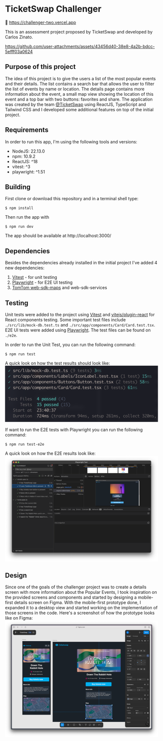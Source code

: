 # TicketSwap Challenger

🔗 https://challenger-two.vercel.app

This is an assessment project proposed by TicketSwap and developed by Carlos Zinato.

https://github.com/user-attachments/assets/43456d40-38e8-4a2b-bdcc-5efff03a0624

## Purpose of this project

The idea of this project is to give the users a list of the most popular events and their details. The list contains a search bar that allows the user to filter the list of events by name or location. The details page contains more information about the event, a small map view showing the location of this event and a top bar with two buttons: favorites and share.
The application was created by the team [@TicketSwap](https://github.com/TicketSwap) using ReactJS, TypeScript and Tailwind CSS and I developed some additional features on top of the initial project.

## Requirements

In order to run this app, I'm using the following tools and versions:

- NodeJS: 22.13.0
- npm: 10.9.2
- ReactJS: ^18
- vitest: ^3
- playwright: ^1.51

## Building

First clone or download this repository and in a terminal shell type:

```
$ npm install
```

Then run the app with

```
$ npm run dev
```

The app should be available at http://localhost:3000/

## Dependencies

Besides the dependencies already installed in the initial project I've added 4 new dependencies:

1. [Vitest](https://vitest.dev/) - for unit testing
2. [Playwright](https://playwright.dev/) - for E2E UI testing
3. [TomTom web-sdk-maps](https://developer.tomtom.com/maps-sdk-web-js/overview/product-information/introduction) and web-sdk-services

## Testing

Unit tests were added to the project using [Vitest](https://vitest.dev/) and [vitejs/plugin-react](https://www.npmjs.com/package/@vitejs/plugin-react) for React components testing. Some important test files include `./src/lib/mock-db.test.ts` and `./src/app/components/Card/Card.test.tsx`.
E2E UI tests were added using [Playwright](https://playwright.dev/). The test files can be found on `./e2e`.

In order to run the Unit Test, you can run the following command:

```
$ npm run test
```

A quick look on how the test results should look like:
![Results](./docs/vitest_results.png)

If want to run the E2E tests with Playwright you can run the following command:

```
$ npm run test-e2e
```

A quick look on how the E2E results look like:
![Results](./docs/playwright_results.png)

## Design

Since one of the goals of the challenger project was to create a details screen with more information about the Popular Events, I took inspiration on the provided screens and components and started by designing a mobile-first details screen on Figma. With the mobile-first prototype done, I expanded it to a desktop view and started working on the implementation of those screens in the code. Here's a screenshot of how the prototype looks like on Figma:  
![Results](./docs/figma_demo.png)
